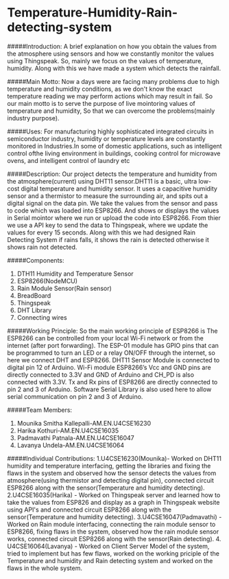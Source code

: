 # Temperature-Humidity-Rain-detecting-system
#####Introduction:
A brief explanation on how you obtain the values from the atmosphere using sensors and how we constantly monitor the values using Thingspeak. So, mainly we focus on the values of temperature, humidity. Along with this we have made a system which detects the rainfall.

#####Main Motto:
Now a days were are facing many problems due to high temperature and humidity conditions, as we don't know the exact temperature reading we may perform actions which may result in fail. So our main motto is to serve the purpose of live mointoring values of temperature and humidity, So that we can overcome the problems(mainly industry purpose).

#####Uses:
For manufacturing highly sophisticated integrated circuits in semiconductor industry, humidity or temperature levels are constantly monitored in Industries.In some of domestic applications, such as intelligent control ofthe living environment in buildings, cooking control for microwave ovens, and intelligent control of laundry etc

#####Description:
Our project detects the temperature and humidity from the atmosphere(current) using DHT11 sensor.DHT11 is a basic, ultra low-cost digital temperature and humidity sensor. It uses a capacitive humidity sensor and a thermistor to measure the surrounding air, and spits out a digital signal on the data pin. We take the values from the sensor and pass to code which was loaded into ESP8266. And shows or displays the values in Serial mointor where we run or upload the code into ESP8266. From thier we use a API key to send the data to Thingspeak, where we update the values for every 15 seconds. Along with this we had designed Rain Detecting System if rains falls, it shows the rain is detected otherwise it shows rain not detected.

#####Components:
1. DTH11 Humidity and Temperature Sensor
2. ESP8266(NodeMCU)
3. Rain Module Sensor(Rain sensor)
4. BreadBoard
5. Thingspeak
6. DHT Library
7. Connecting wires 

#####Working Principle:
So the main working principle of ESP8266 is The ESP8266 can be controlled from your local Wi-Fi network or from the internet (after port forwarding). The ESP-01 module has GPIO pins that can be programmed to turn an LED or a relay ON/OFF through the internet, so here we connect DHT and ESP8266. DHT11 Sensor Module is connected to digital pin 12 of Arduino. Wi-Fi module ESP8266’s Vcc and GND pins are directly connected to 3.3V and GND of Arduino and CH_PD is also connected with 3.3V. Tx and Rx pins of ESP8266 are directly connected to pin 2 and 3 of Arduino. Software Serial Library is also used here to allow serial communication on pin 2 and 3 of Arduino.

#####Team Members:
1. Mounika Smitha Kallepalli-AM.EN.U4CSE16230
2. Harika Kothuri-AM.EN.U4CSE16035
3. Padmavathi Patnala-AM.EN.U4CSE16047
4. Lavanya Undela-AM.EN.U4CSE16064

#####Individual Contributions:
1.U4CSE16230(Mounika)- Worked on DHT11 humidity and temperature interfacing, getting the libraries and fixing the flaws in the system and observed how the sensor detects the values from atmosphere(using thermistor and detecting digital pin), connected circuit ESP8266 along with the sensor(Temperature and humidity detecting).
2.U4CSE16035(Harika) - Worked on Thingspeak server and learned how to take the values from ESP826 and display as a graph in Thingspeak website using API's and connected circuit ESP8266 along with the sensor(Temperature and humidity detecting).
3.U4CSE16047(Padmavathi) - Worked on Rain module interfacing, connecting the rain module sensor to ESP8266, fixing flaws in the system, observed how the rain module sensor works, connected circuit ESP8266 along with the sensor(Rain detecting).
4. U4CSE16064(Lavanya) - Worked on Client Server Model of the system, tried to implement but has few flaws, worked on the working priciple of the Temperature and humidity and Rain detecting system and worked on the flaws in the whole system. 

